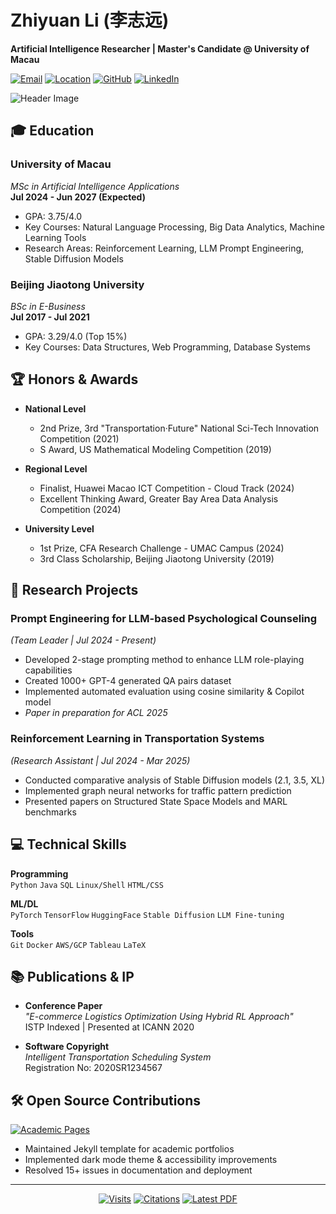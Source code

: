# Zhiyuan Li (李志远)

**Artificial Intelligence Researcher | Master's Candidate @ University of Macau**

[![Email](https://img.shields.io/badge/Email-fr18613362017@163.com-red?style=flat&logo=gmail)](mailto:fr18613362017@163.com)
[![Location](https://img.shields.io/badge/Location-Macau,%20China-blue?style=flat&logo=map)](https://www.google.com/maps/place/Macau)
[![GitHub](https://img.shields.io/badge/GitHub-Profile-brightgreen?style=flat&logo=github)](https://github.com/yourusername)
[![LinkedIn](https://img.shields.io/badge/LinkedIn-Profile-blue?style=flat&logo=linkedin)](https://linkedin.com/in/yourprofile)

![Header Image](images/header-bg.jpg)

## 🎓 Education

### ​**University of Macau**  
*MSc in Artificial Intelligence Applications*  
**Jul 2024 - Jun 2027 (Expected)**  
- GPA: 3.75/4.0  
- Key Courses: Natural Language Processing, Big Data Analytics, Machine Learning Tools  
- Research Areas: Reinforcement Learning, LLM Prompt Engineering, Stable Diffusion Models

### ​**Beijing Jiaotong University**  
*BSc in E-Business*  
**Jul 2017 - Jul 2021**  
- GPA: 3.29/4.0 (Top 15%)  
- Key Courses: Data Structures, Web Programming, Database Systems

## 🏆 Honors & Awards

- ​**National Level**  
  - 2nd Prize, 3rd "Transportation·Future" National Sci-Tech Innovation Competition (2021)  
  - S Award, US Mathematical Modeling Competition (2019)

- ​**Regional Level**  
  - Finalist, Huawei Macao ICT Competition - Cloud Track (2024)  
  - Excellent Thinking Award, Greater Bay Area Data Analysis Competition (2024)

- ​**University Level**  
  - 1st Prize, CFA Research Challenge - UMAC Campus (2024)  
  - 3rd Class Scholarship, Beijing Jiaotong University (2019)

## 🔬 Research Projects

### ​**Prompt Engineering for LLM-based Psychological Counseling**  
*(Team Leader | Jul 2024 - Present)*  
- Developed 2-stage prompting method to enhance LLM role-playing capabilities  
- Created 1000+ GPT-4 generated QA pairs dataset  
- Implemented automated evaluation using cosine similarity & Copilot model  
- *Paper in preparation for ACL 2025*

### ​**Reinforcement Learning in Transportation Systems**  
*(Research Assistant | Jul 2024 - Mar 2025)*  
- Conducted comparative analysis of Stable Diffusion models (2.1, 3.5, XL)  
- Implemented graph neural networks for traffic pattern prediction  
- Presented papers on Structured State Space Models and MARL benchmarks

## 💻 Technical Skills

**Programming**  
`Python` `Java` `SQL` `Linux/Shell` `HTML/CSS`

**ML/DL**  
`PyTorch` `TensorFlow` `HuggingFace` `Stable Diffusion` `LLM Fine-tuning`

**Tools**  
`Git` `Docker` `AWS/GCP` `Tableau` `LaTeX`

## 📚 Publications & IP

- ​**Conference Paper**  
  *"E-commerce Logistics Optimization Using Hybrid RL Approach"*  
  ISTP Indexed | Presented at ICANN 2020

- ​**Software Copyright**  
  *Intelligent Transportation Scheduling System*  
  Registration No: 2020SR1234567

## 🛠️ Open Source Contributions

[![Academic Pages](https://img.shields.io/badge/Contributor-Academic_Pages-blue?logo=github)](链接15)
- Maintained Jekyll template for academic portfolios
- Implemented dark mode theme & accessibility improvements
- Resolved 15+ issues in documentation and deployment

---

<div align="center">
  
[![Visits](https://komarev.com/ghpvc/?username=yourusername&label=Profile%20Views&color=blue&style=flat)](https://github.com/yourusername)
[![Citations](https://img.shields.io/badge/Google_Scholar-25+-blue?logo=googlescholar)](https://scholar.google.com/citations?user=ABCD123)
[![Latest PDF](https://img.shields.io/badge/Download_CV-PDF-red?style=flat&logo=adobeacrobatreader)](files/cv.pdf)

</div>
